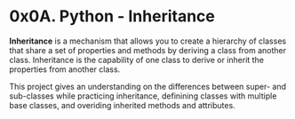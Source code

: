 # 0x0A. Python - Inheritance

**Inheritance** is a mechanism that allows you to create a hierarchy of classes that share a set of properties and methods by deriving a class from another class. Inheritance is the capability of one class to derive or inherit the properties from another class.

This project gives an understanding on the differences between super- and sub-classes while practicing inheritance, definining classes with multiple base classes, and overiding inherited methods and attributes.